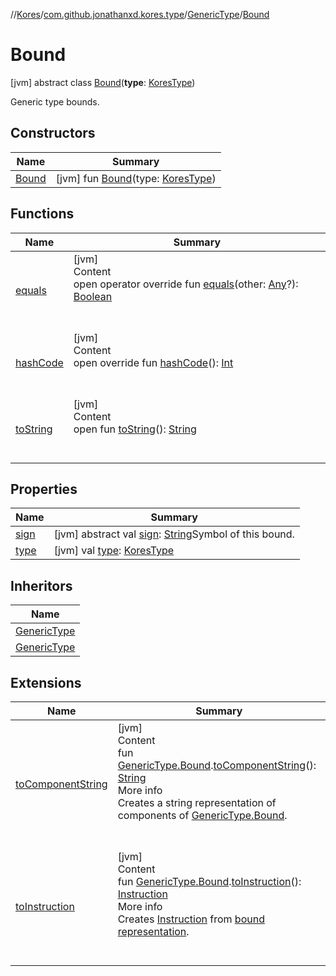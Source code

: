 //[Kores](../../../index.md)/[com.github.jonathanxd.kores.type](../../index.md)/[GenericType](../index.md)/[Bound](index.md)



# Bound  
 [jvm] abstract class [Bound](index.md)(**type**: [KoresType](../../-kores-type/index.md))

Generic type bounds.

   


## Constructors  
  
|  Name|  Summary| 
|---|---|
| <a name="com.github.jonathanxd.kores.type/GenericType.Bound/Bound/#com.github.jonathanxd.kores.type.KoresType/PointingToDeclaration/"></a>[Bound](-bound.md)| <a name="com.github.jonathanxd.kores.type/GenericType.Bound/Bound/#com.github.jonathanxd.kores.type.KoresType/PointingToDeclaration/"></a> [jvm] fun [Bound](-bound.md)(type: [KoresType](../../-kores-type/index.md))   <br>


## Functions  
  
|  Name|  Summary| 
|---|---|
| <a name="com.github.jonathanxd.kores.type/GenericType.Bound/equals/#kotlin.Any?/PointingToDeclaration/"></a>[equals](equals.md)| <a name="com.github.jonathanxd.kores.type/GenericType.Bound/equals/#kotlin.Any?/PointingToDeclaration/"></a>[jvm]  <br>Content  <br>open operator override fun [equals](equals.md)(other: [Any](https://kotlinlang.org/api/latest/jvm/stdlib/kotlin/-any/index.html)?): [Boolean](https://kotlinlang.org/api/latest/jvm/stdlib/kotlin/-boolean/index.html)  <br><br><br>
| <a name="com.github.jonathanxd.kores.type/GenericType.Bound/hashCode/#/PointingToDeclaration/"></a>[hashCode](hash-code.md)| <a name="com.github.jonathanxd.kores.type/GenericType.Bound/hashCode/#/PointingToDeclaration/"></a>[jvm]  <br>Content  <br>open override fun [hashCode](hash-code.md)(): [Int](https://kotlinlang.org/api/latest/jvm/stdlib/kotlin/-int/index.html)  <br><br><br>
| <a name="kotlin/Any/toString/#/PointingToDeclaration/"></a>[toString](../../../com.github.jonathanxd.kores.util/-simple-resolver/index.md#%5Bkotlin%2FAny%2FtoString%2F%23%2FPointingToDeclaration%2F%5D%2FFunctions%2F-1211764316)| <a name="kotlin/Any/toString/#/PointingToDeclaration/"></a>[jvm]  <br>Content  <br>open fun [toString](../../../com.github.jonathanxd.kores.util/-simple-resolver/index.md#%5Bkotlin%2FAny%2FtoString%2F%23%2FPointingToDeclaration%2F%5D%2FFunctions%2F-1211764316)(): [String](https://kotlinlang.org/api/latest/jvm/stdlib/kotlin/-string/index.html)  <br><br><br>


## Properties  
  
|  Name|  Summary| 
|---|---|
| <a name="com.github.jonathanxd.kores.type/GenericType.Bound/sign/#/PointingToDeclaration/"></a>[sign](sign.md)| <a name="com.github.jonathanxd.kores.type/GenericType.Bound/sign/#/PointingToDeclaration/"></a> [jvm] abstract val [sign](sign.md): [String](https://kotlinlang.org/api/latest/jvm/stdlib/kotlin/-string/index.html)Symbol of this bound.   <br>
| <a name="com.github.jonathanxd.kores.type/GenericType.Bound/type/#/PointingToDeclaration/"></a>[type](type.md)| <a name="com.github.jonathanxd.kores.type/GenericType.Bound/type/#/PointingToDeclaration/"></a> [jvm] val [type](type.md): [KoresType](../../-kores-type/index.md)   <br>


## Inheritors  
  
|  Name| 
|---|
| <a name="com.github.jonathanxd.kores.type/GenericType.WildcardBound///PointingToDeclaration/"></a>[GenericType](../-wildcard-bound/index.md)
| <a name="com.github.jonathanxd.kores.type/GenericType.GenericBound///PointingToDeclaration/"></a>[GenericType](../-generic-bound/index.md)


## Extensions  
  
|  Name|  Summary| 
|---|---|
| <a name="com.github.jonathanxd.kores.util//toComponentString/com.github.jonathanxd.kores.type.GenericType.Bound#/PointingToDeclaration/"></a>[toComponentString](../../../com.github.jonathanxd.kores.util/to-component-string.md)| <a name="com.github.jonathanxd.kores.util//toComponentString/com.github.jonathanxd.kores.type.GenericType.Bound#/PointingToDeclaration/"></a>[jvm]  <br>Content  <br>fun [GenericType.Bound](index.md).[toComponentString](../../../com.github.jonathanxd.kores.util/to-component-string.md)(): [String](https://kotlinlang.org/api/latest/jvm/stdlib/kotlin/-string/index.html)  <br>More info  <br>Creates a string representation of components of [GenericType.Bound](index.md).  <br><br><br>
| <a name="com.github.jonathanxd.kores.util.conversion//toInstruction/com.github.jonathanxd.kores.type.GenericType.Bound#/PointingToDeclaration/"></a>[toInstruction](../../../com.github.jonathanxd.kores.util.conversion/to-instruction.md)| <a name="com.github.jonathanxd.kores.util.conversion//toInstruction/com.github.jonathanxd.kores.type.GenericType.Bound#/PointingToDeclaration/"></a>[jvm]  <br>Content  <br>fun [GenericType.Bound](index.md).[toInstruction](../../../com.github.jonathanxd.kores.util.conversion/to-instruction.md)(): [Instruction](../../../com.github.jonathanxd.kores/-instruction/index.md)  <br>More info  <br>Creates [Instruction](../../../com.github.jonathanxd.kores/-instruction/index.md) from [bound representation](index.md).  <br><br><br>


